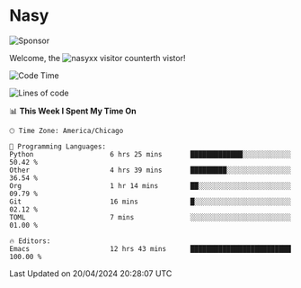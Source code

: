 # Nasy

<!--
<p align="center">
<img height="200" src="https://github-readme-stats.vercel.app/api?username=nasyxx&count_private=true&show_icons=true&theme=dracula&include_all_commits=true"/>
<img height="200" src="https://github-readme-stats.vercel.app/api/top-langs/?username=nasyxx&theme=dracula&hide=html,jupyter+notebook&count_private=true&show_icons=true"/>
</p>

  
----------------
-->

![Sponsor](https://img.shields.io/static/v1.svg?label=Sponsor&message=%E2%9D%A4&logo=GitHub&style=flat&color=pink)
 
Welcome, the ![nasyxx visitor counter](https://count.getloli.com/get/@nasyxx?theme=rule34)th vistor!
 
<!--START_SECTION:waka-->
![Code Time](http://img.shields.io/badge/Code%20Time-4%2C401%20hrs%2042%20mins-blue)

![Lines of code](https://img.shields.io/badge/From%20Hello%20World%20I%27ve%20Written-6.3%20million%20lines%20of%20code-blue)

📊 **This Week I Spent My Time On** 

```text
🕑︎ Time Zone: America/Chicago

💬 Programming Languages: 
Python                   6 hrs 25 mins       █████████████░░░░░░░░░░░░   50.42 % 
Other                    4 hrs 39 mins       █████████░░░░░░░░░░░░░░░░   36.54 % 
Org                      1 hr 14 mins        ██░░░░░░░░░░░░░░░░░░░░░░░   09.79 % 
Git                      16 mins             █░░░░░░░░░░░░░░░░░░░░░░░░   02.12 % 
TOML                     7 mins              ░░░░░░░░░░░░░░░░░░░░░░░░░   01.00 % 

🔥 Editors: 
Emacs                    12 hrs 43 mins      █████████████████████████   100.00 % 
```


 Last Updated on 20/04/2024 20:28:07 UTC
<!--END_SECTION:waka-->

<!-- ![visitors](https://visitor-badge.laobi.icu/badge?page_id=nasyxx.nasyxx) -->
